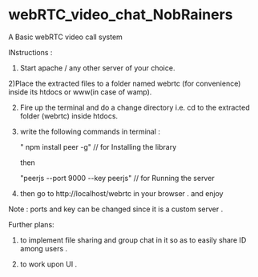 webRTC_video_chat_NobRainers
============================

A Basic webRTC video call system 

INstructions :
1) Start apache / any other server of your choice.

2)Place the extracted  files to a folder named webrtc (for convenience) inside its htdocs or www(in case of wamp).


2) Fire up the terminal and do a change directory i.e. cd to the extracted folder (webrtc) inside htdocs.

3) write the following commands in terminal :
    
    
      " npm install peer -g"   // for Installing the library
      
      then 
      
      "peerjs --port 9000 --key peerjs" //  for  Running the server
      
4) then go to http://localhost/webrtc in your browser . and enjoy

Note : ports and key can be changed since it is a custom server .

Further plans: 

1) to implement file sharing and group chat in it so as to easily share ID among users .

2) to work upon UI .
